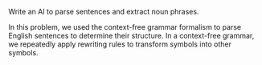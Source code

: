 Write an AI to parse sentences and extract noun phrases.

In this problem, we used the context-free grammar formalism to parse English sentences to determine their structure. In a context-free grammar, we repeatedly apply rewriting rules to transform symbols into other symbols. 
